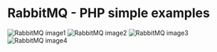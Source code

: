 # RabbitMQ - PHP simple examples

![RabbitMQ image1](http://bartekblog.prv.pl/rabbitmq/1.PNG)
![RabbitMQ image2](http://bartekblog.prv.pl/rabbitmq/2.PNG)
![RabbitMQ image3](http://bartekblog.prv.pl/rabbitmq/3.PNG)
![RabbitMQ image4](http://bartekblog.prv.pl/rabbitmq/4.PNG)
